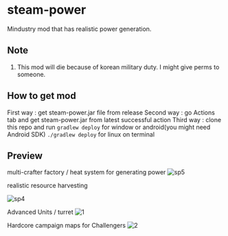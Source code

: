 # steam-power
Mindustry mod that has realistic power generation.

Note
----
1. This mod will die because of korean military duty.
   I might give perms to someone.

How to get mod
--------------
First way : get steam-power.jar file from release
Second way : go Actions tab and get steam-power.jar from latest successful action
Third way : clone this repo and run
    `gradlew deploy` for window or android(you might need Android SDK)
    `./gradlew deploy` for linux
on terminal

Preview
-----------
multi-crafter factory / heat system for generating power
![sp5](https://user-images.githubusercontent.com/46671397/95201076-5e591380-081a-11eb-82b5-016d5373d54c.png)

realistic resource harvesting

![sp4](https://user-images.githubusercontent.com/46671397/95201071-5c8f5000-081a-11eb-853f-36eb30574209.png)

Advanced Units / turret
![1](https://user-images.githubusercontent.com/46671397/95201024-4d100700-081a-11eb-95ff-f4d927f6c68e.png)

Hardcore campaign maps for Challengers
![2](https://user-images.githubusercontent.com/46671397/95203038-24d5d780-081d-11eb-9fa8-58e544f78a48.png)
